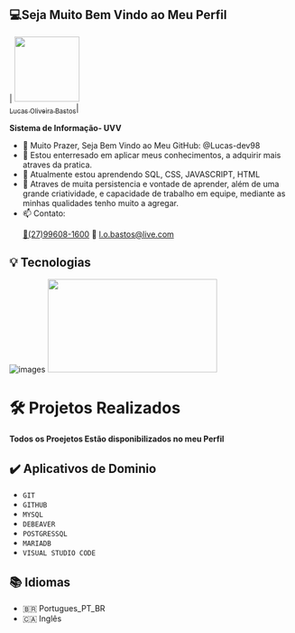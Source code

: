 ## 💻Seja Muito Bem Vindo ao Meu Perfil

| [<img src="https://user-images.githubusercontent.com/100005108/167707397-27bc25bd-fda2-4044-a5d2-ccf37422040b.jpg" width=115><br><sub>Lucas Oliveira Bastos</sub>](https://github.com/Lucas-dev98)|

**Sistema de Informação- UVV**

- 👋 Muito Prazer, Seja Bem Vindo ao Meu GitHub: @Lucas-dev98
- 👀 Estou enterresado em aplicar meus conhecimentos, a adquirir mais atraves da pratica.
- 🌱 Atualmente estou aprendendo SQL, CSS, JAVASCRIPT, HTML
- 💞️ Atraves de muita persistencia e vontade de aprender, além de uma grande criatividade,
 e capacidade de trabalho em equipe, mediante as minhas qualidades tenho muito a agregar.
- 📫 Contato: <p><a href="https://wa.me/55027996081600" >📱(27)99608-1600</a>
  📧 l.o.bastos@live.com</a>

    


##  💡  Tecnologias 
 

![images](https://user-images.githubusercontent.com/100005108/167700306-6e31f8e0-5467-426f-85bf-4e1a4b1e05bb.png) 
<img src="https://user-images.githubusercontent.com/100005108/167940915-dab02917-2673-4d10-b72b-ec294c384d3c.jpg" width="300" height="165">

</img>

  
# 🛠️ Projetos Realizados


**Todos os Proejetos Estão disponibilizados no meu Perfil**


 ## ✔️ Aplicativos de Dominio

- ``GIT``
- ``GITHUB``
- ``MYSQL``
- ``DEBEAVER``
- ``POSTGRESSQL``
- ``MARIADB``
- ``VISUAL STUDIO CODE``

##  📚 Idiomas 
- 🇧🇷 Portugues_PT_BR
- 🇨🇦 Inglês
 


 
